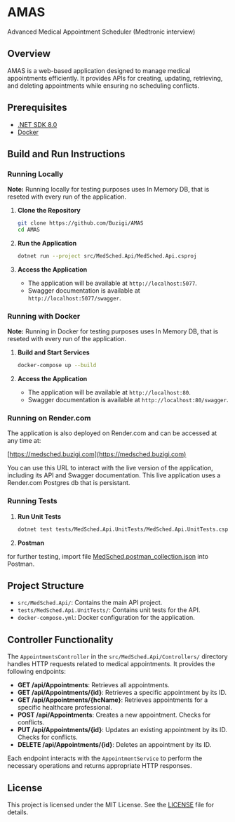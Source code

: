 # AMAS

Advanced Medical Appointment Scheduler (Medtronic interview)

## Overview

AMAS is a web-based application designed to manage medical appointments efficiently. It provides APIs for creating, updating, retrieving, and deleting appointments while ensuring no scheduling conflicts.

## Prerequisites

- [.NET SDK 8.0](https://dotnet.microsoft.com/download/dotnet/8.0)
- [Docker](https://www.docker.com/)

## Build and Run Instructions

### Running Locally

**Note:** Running locally for testing purposes uses In Memory DB, that is reseted with every run of the application.

1. **Clone the Repository**

   ```bash
   git clone https://github.com/Buzigi/AMAS
   cd AMAS
   ```

2. **Run the Application**

   ```bash
   dotnet run --project src/MedSched.Api/MedSched.Api.csproj
   ```

3. **Access the Application**
   - The application will be available at `http://localhost:5077`.
   - Swagger documentation is available at `http://localhost:5077/swagger`.

### Running with Docker

**Note:** Running in Docker for testing purposes uses In Memory DB, that is reseted with every run of the application.

1. **Build and Start Services**

   ```bash
   docker-compose up --build
   ```

2. **Access the Application**
   - The application will be available at `http://localhost:80`.
   - Swagger documentation is available at `http://localhost:80/swagger`.

### Running on Render.com

The application is also deployed on Render.com and can be accessed at any time at:

[https://medsched.buzigi.com](https://medsched.buzigi.com)

You can use this URL to interact with the live version of the application, including its API and Swagger documentation.
This live application uses a Render.com Postgres db that is persistant.

### Running Tests

1. **Run Unit Tests**
   ```bash
   dotnet test tests/MedSched.Api.UnitTests/MedSched.Api.UnitTests.csproj
   ```
2. **Postman**

for further testing, import file [MedSched.postman_collection.json](MedSched.postman_collection.json) into Postman.

## Project Structure

- `src/MedSched.Api/`: Contains the main API project.
- `tests/MedSched.Api.UnitTests/`: Contains unit tests for the API.
- `docker-compose.yml`: Docker configuration for the application.

## Controller Functionality

The `AppointmentsController` in the `src/MedSched.Api/Controllers/` directory handles HTTP requests related to medical appointments. It provides the following endpoints:

- **GET /api/Appointments**: Retrieves all appointments.
- **GET /api/Appointments/{id}**: Retrieves a specific appointment by its ID.
- **GET /api/Appointments/{hcName}**: Retrieves appointments for a specific healthcare professional.
- **POST /api/Appointments**: Creates a new appointment. Checks for conflicts.
- **PUT /api/Appointments/{id}**: Updates an existing appointment by its ID. Checks for conflicts.
- **DELETE /api/Appointments/{id}**: Deletes an appointment by its ID.

Each endpoint interacts with the `AppointmentService` to perform the necessary operations and returns appropriate HTTP responses.

## License

This project is licensed under the MIT License. See the [LICENSE](LICENSE) file for details.
